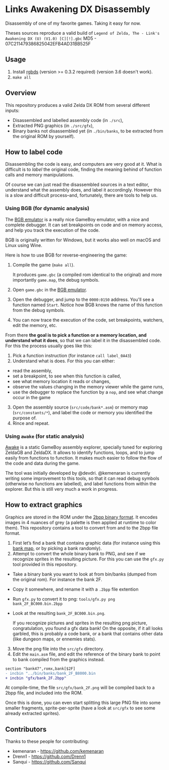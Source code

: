 # Links Awakening DX Disassembly

Disassembly of one of my favorite games. Taking it easy for now.

Theses sources reproduce a valid build of `Legend of Zelda, The - Link's Awakening DX (U) (V1.0) [C][!].gbc`
MD5 - 07C211479386825042EFB4AD31BB525F

## Usage

1. Install [rgbds](https://github.com/rednex/rgbds#1-installing-rgbds) (version >= 0.3.2 required) (version 3.6 doesn't work).
2. `make all`

## Overview

This repository produces a valid Zelda DX ROM from several different inputs:

- Disassembled and labelled assembly code (in `./src`),
- Extracted PNG graphics (in `./src/gfx`),
- Binary banks not disassembled yet (in `./bin/banks`, to be extracted from the original ROM by yourself).

## How to label code

Disassembling the code is easy, and computers are very good at it. What is difficult is to _label_ the original code, finding the meaning behind of function calls and memory manipulations.

Of course we can just read the disassembled sources in a text editor, understand what the assembly does, and label it accordingly. However this is a slow and difficult process–and, fortunately, there are tools to help us.

### Using BGB (for dynamic analysis)

The [BGB emulator](http://bgb.bircd.org/) is a really nice GameBoy emulator, with a nice and complete debugger. It can set breakpoints on code and on memory access, and help you track the execution of the code.

BGB is originally written for Windows, but it works also well on macOS and Linux using Wine.

Here is how to use BGB for reverse-engineering the game:

1. Compile the game (`make all`).

    It produces `game.gbc` (a compiled rom identical to the original) and more importantly `game.map`, the debug symbols.

2. Open `game.gbc` in the [BGB emulator](http://bgb.bircd.org/).
3. Open the debugger, and jump to the `0000:0150` address. You'll see a function named `Start`. Notice how BGB knows the name of this function from the debug symbols.
4. You can now trace the execution of the code, set breakpoints, watchers, edit the memory, etc.

From there **the goal is to pick a function or a memory location, and understand what it does**, so that we can label it in the disassembled code. For this the process usually goes like this:

1. Pick a function instruction (for instance `call label_0A43`)
2. Understand what is does. For this you can either:
  - read the assembly,
  - set a breakpoint, to see when this function is called,
  - see what memory location it reads or changes,
  - observe the values changing in the memory viewer while the game runs,
  - use the debugger to replace the function by a `nop`, and see what change occur in the game
3. Open the assembly source (`src/code/bank*.asm`) or memory map (`src/constants/*`), and label the code or memory you identified the purpose of.
4. Rince and repeat.

### Using `awake` (for static analysis)

[Awake](https://github.com/kemenaran/awake) is a static GameBoy assembly explorer, specially tuned for exploring ZeldaGB and ZeldaDX. It allows to identify functions, loops, and to jump easily from functions to function. It makes much easier to follow the flow of the code and data during the game.

The tool was initially developed by @devdri. @kemenaran is currently writing some improvement to this tools, so that it can read debug symbols (otherwise no functions are labelled), and label functions from within the explorer. But this is still very much a work in progress.

## How to extract graphics

Graphics are stored in the ROM under the [2bpp binary format](http://www.huderlem.com/demos/gameboy2bpp.html). It encodes images in 4 nuances of grey (a palette is then applied at runtime to color them). This repository contains a tool to convert from and to the 2bpp file format.

1. First let’s find a bank that contains graphic data (for instance using this [bank map](https://github.com/kemenaran/awake/blob/master/note.txt#L223-L255), or by picking a bank randomly).
2. Attempt to convert the whole binary bank to PNG, and see if we recognize sprites in the resulting picture. For this you can use the `gfx.py` tool provided in this repository.

  - Take a binary bank you want to look at from bin/banks (dumped from the original rom). For instance the bank 2F.
  - Copy it somewhere, and rename it with a `.2bpp` file extention
  - Run `gfx.py` to convert it to png: `tools/gfx.py png bank_2F_BC000.bin.2bpp`
  - Look at the resulting `bank_2F_BC000.bin.png`.

    If you recognize pictures and sprites in the resulting png picture, congratulation, you found a gfx data bank! On the opposite, if it all looks garbled, this is probably a code bank, or a bank that contains other data (like dungeon maps, or ennemies stats).

3. Move the png file into the `src/gfx` directory.
4. Edit the `main.asm` file, and edit the reference of the binary bank to point to bank compiled from the graphics instead.

  ```diff
  section "bank47",romx,bank[$2F]
  - incbin "../bin/banks/bank_2F_B8000.bin
  + incbin "gfx/bank_2F.2bpp"
  ```

  At compile-time, the file `src/gfx/bank_2F.png` will be compiled back to a 2bpp file, and included into the ROM.

Once this is done, you can even start splitting this large PNG file into some smaller fragments, sprite-per-sprite (have a look at `src/gfx` to see some already extracted sprites).

## Contributors

Thanks to these people for contributing:

* kemenaran - https://github.com/kemenaran
* Drenn1 - https://github.com/Drenn1
* Sanqui - https://github.com/Sanqui
